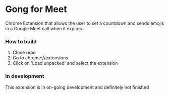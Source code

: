 # Gong for Meet

Chrome Extension that allows the user to set a countdown and sends emojis in a
Google Meet call when it expires.

### How to build

1. Clone repo
2. Go to chrome://extensions
3. Click on 'Load unpacked' and select the extension

### In development

This extension is in on-going development and definitely not finished
